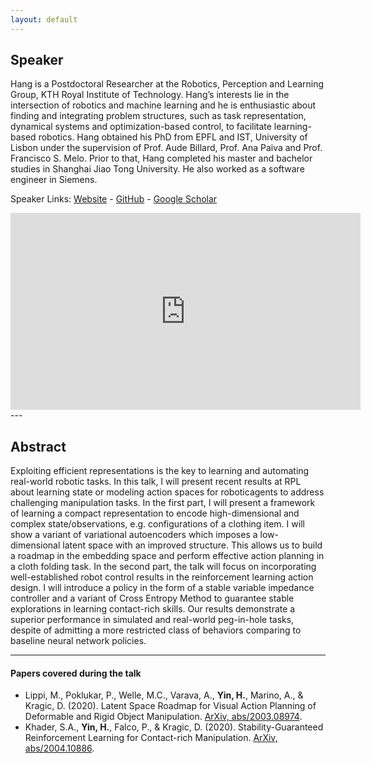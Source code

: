 ```yaml
---
layout: default
---
```

## Speaker
<!--<img src="assets/img/mike.jpg" alt="mike" width="270"/>-->

Hang is a Postdoctoral Researcher at the Robotics, Perception and Learning Group, KTH Royal Institute of Technology. Hang’s interests lie in the intersection of robotics and machine learning and he is enthusiastic about finding and integrating problem structures, such as task representation, dynamical systems and optimization-based control, to facilitate learning-based robotics.
Hang obtained his PhD from EPFL and IST, University of Lisbon under the supervision of Prof. Aude Billard, Prof. Ana Paiva and Prof. Francisco S. Melo. Prior to that, Hang completed his master and bachelor studies in Shanghai Jiao Tong University. He also worked as a software engineer in Siemens.

Speaker Links: [Website](https://navigator8972.github.io) - [GitHub](https://github.com/navigator8972) - [Google Scholar](https://scholar.google.pt/citations?user=7VW7URUAAAAJ&hl=en)

<iframe width="560" height="315" src="https://www.youtube.com/embed/esTYcbd-Wp8" frameborder="0" allow="accelerometer; autoplay; clipboard-write; encrypted-media; gyroscope; picture-in-picture" allowfullscreen></iframe>
---

## Abstract
Exploiting efficient representations is the key to learning and automating real-world robotic tasks. In this talk, I will present recent results at RPL about learning state or modeling action spaces for roboticagents to address challenging manipulation tasks. In the first part, I will present a framework of learning a compact representation to encode high-dimensional and complex state/observations, e.g. configurations of a clothing item. I will show a variant of variational autoencoders which imposes a low-dimensional latent space with an improved structure. This allows us to build a roadmap in the embedding space and perform effective action planning in a cloth folding task. In the second part, the talk will focus on incorporating well-established robot control results in the reinforcement learning action design. I will introduce a policy in the form of a stable variable impedance controller and a variant of Cross Entropy Method to guarantee stable explorations in learning contact-rich skills. Our results demonstrate a superior performance in simulated and real-world peg-in-hole tasks, despite of admitting a more restricted class of behaviors comparing to baseline neural network policies.

---

#### Papers covered during the talk
* Lippi, M., Poklukar, P., Welle, M.C., Varava, A., **Yin, H.**, Marino, A., & Kragic, D. (2020). Latent Space Roadmap for Visual Action Planning of Deformable and Rigid Object Manipulation. [ArXiv, abs/2003.08974](https://arxiv.org/pdf/2003.08974.pdf).
* Khader, S.A., **Yin, H.**, Falco, P., & Kragic, D. (2020). Stability-Guaranteed Reinforcement Learning for Contact-rich Manipulation. [ArXiv, abs/2004.10886](https://arxiv.org/pdf/2004.10886.pdf).
